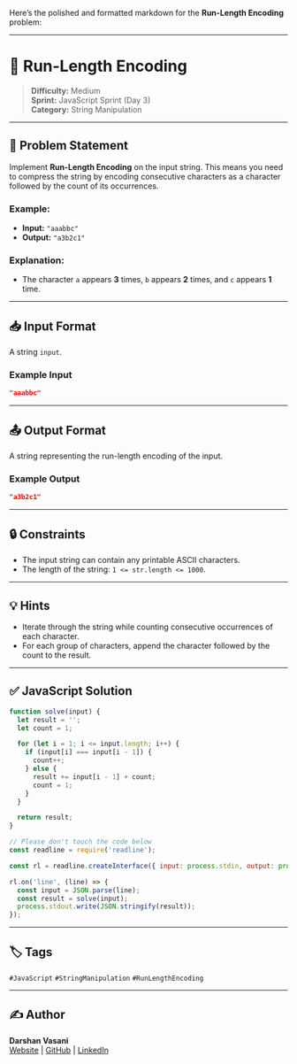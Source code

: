 Here’s the polished and formatted markdown for the **Run-Length Encoding** problem:

---

# 🔢 Run-Length Encoding

> **Difficulty:** Medium  
> **Sprint:** JavaScript Sprint (Day 3)  
> **Category:** String Manipulation

---

## 📝 Problem Statement

Implement **Run-Length Encoding** on the input string. This means you need to compress the string by encoding consecutive characters as a character followed by the count of its occurrences.

### Example:

- **Input:** `"aaabbc"`
- **Output:** `"a3b2c1"`

### Explanation:
- The character `a` appears **3** times, `b` appears **2** times, and `c` appears **1** time.
  
---

## 📥 Input Format

A string `input`.

### Example Input

```json
"aaabbc"
```

---

## 📤 Output Format

A string representing the run-length encoding of the input.

### Example Output

```json
"a3b2c1"
```

---

## 🔒 Constraints

- The input string can contain any printable ASCII characters.
- The length of the string: `1 <= str.length <= 1000`.

---

## 💡 Hints

- Iterate through the string while counting consecutive occurrences of each character.
- For each group of characters, append the character followed by the count to the result.

---

## ✅ JavaScript Solution

```js
function solve(input) {
  let result = '';
  let count = 1;

  for (let i = 1; i <= input.length; i++) {
    if (input[i] === input[i - 1]) {
      count++;
    } else {
      result += input[i - 1] + count;
      count = 1;
    }
  }

  return result;
}

// Please don't touch the code below
const readline = require('readline');

const rl = readline.createInterface({ input: process.stdin, output: process.stdout });

rl.on('line', (line) => {
  const input = JSON.parse(line);
  const result = solve(input);
  process.stdout.write(JSON.stringify(result));
});
```

---

## 🏷️ Tags

`#JavaScript` `#StringManipulation` `#RunLengthEncoding`

---

## ✍️ Author

**Darshan Vasani**  
[Website](https://dpvasani56.vercel.app/) | [GitHub](https://github.com/dpvasani) | [LinkedIn](https://linkedin.com/in/dpvasani56)

